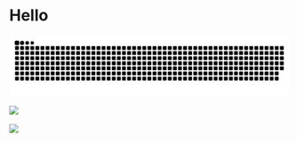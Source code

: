 # Hello

![](https://github.com/nella17/nella17/raw/snk/github-snake.svg)

![](https://github-readme-stats.vercel.app/api?username=nella17&theme=default&show_icons=true&v)

![](https://github-readme-stats.vercel.app/api/top-langs/?username=nella17&theme=default&layout=compact&card_width=466)
